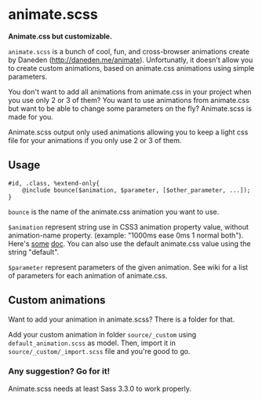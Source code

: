 # animate.scss
__Animate.css but customizable.__

`animate.scss` is a bunch of cool, fun, and cross-browser animations create by Daneden (<http://daneden.me/animate>). Unfortunatly, it doesn't allow you to create custom animations, based on animate.css animations using simple parameters.

You don't want to add all animations from animate.css in your project when you use only 2 or 3 of them? You want to use animations from animate.css but want to be able to change some parameters on the fly? Animate.scss is made for you.

Animate.scss output only used animations allowing you to keep a light css file for your animations if you only use 2 or 3 of them.

## Usage

```
#id, .class, %extend-only{
    @include bounce($animation, $parameter, [$other_parameter, ...]);
}
```

`bounce` is the name of the animate.css animation you want to use.

`$animation` represent string use in CSS3 animation property value, without animation-name property. (example: "1000ms ease 0ms 1 normal both"). Here's [some](http://www.w3schools.com/cssref/css3_pr_animation.asp) [doc](https://developer.mozilla.org/en-US/docs/Web/CSS/animation).
You can also use the default animate.css value using the string "default".

`$parameter` represent parameters of the given animation. See wiki for a list of parameters for each animation of animate.css.

## Custom animations

Want to add your animation in animate.scss? There is a folder for that.

Add your custom animation in folder `source/_custom` using `default_animation.scss` as model. Then, import it in `source/_custom/_import.scss` file and you're good to go.

### Any suggestion? Go for it!

Animate.scss needs at least Sass 3.3.0 to work properly.
